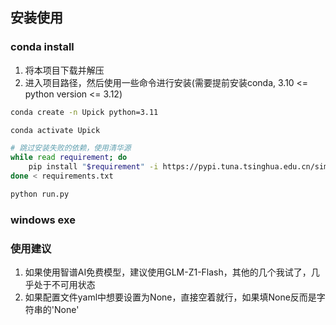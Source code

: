 <h2 id="install">安装使用</h2>



### conda install
1. 将本项目下载并解压
2. 进入项目路径，然后使用一些命令进行安装(需要提前安装conda, 3.10 <= python version <= 3.12)
```bash
conda create -n Upick python=3.11

conda activate Upick

# 跳过安装失败的依赖，使用清华源
while read requirement; do
    pip install "$requirement" -i https://pypi.tuna.tsinghua.edu.cn/simple || echo "Failed to install $requirement, continuing..."
done < requirements.txt

python run.py
```

### windows exe




### 使用建议

1. 如果使用智谱AI免费模型，建议使用GLM-Z1-Flash，其他的几个我试了，几乎处于不可用状态
2. 如果配置文件yaml中想要设置为None，直接空着就行，如果填None反而是字符串的'None'